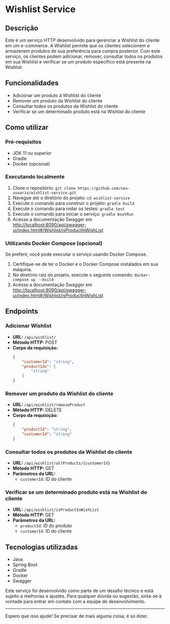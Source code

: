
# Wishlist Service

## Descrição
Este é um serviço HTTP desenvolvido para gerenciar a Wishlist do cliente em um e-commerce. A Wishlist permite que os clientes selecionem e armazenem produtos de sua preferência para compra posterior. Com este serviço, os clientes podem adicionar, remover, consultar todos os produtos em sua Wishlist e verificar se um produto específico está presente na Wishlist.

## Funcionalidades
- Adicionar um produto à Wishlist do cliente
- Remover um produto da Wishlist do cliente
- Consultar todos os produtos da Wishlist do cliente
- Verificar se um determinado produto está na Wishlist do cliente

## Como utilizar

### Pré-requisitos
- JDK 11 ou superior
- Gradle
- Docker (opcional)

### Executando localmente
1. Clone o repositório: `git clone https://github.com/seu-usuario/wishlist-service.git`
2. Navegue até o diretório do projeto: `cd wishlist-service`
3. Execute o comando para construir o projeto: `gradle build`
4. Execute o comando para rodar os testes: `gradle test`
5. Execute o comando para iniciar o serviço: `gradle bootRun`
6. Acesse a documentação Swagger em [http://localhost:8090/api/swagger-ui/index.html#/Wishlist/isProductInWishList](http://localhost:8090/api/swagger-ui/index.html#/Wishlist/isProductInWishList)

### Utilizando Docker Compose (opcional)
Se preferir, você pode executar o serviço usando Docker Compose.
1. Certifique-se de ter o Docker e o Docker Compose instalados em sua máquina.
2. No diretório raiz do projeto, execute o seguinte comando: `docker-compose up --build`
3. Acesse a documentação Swagger em [http://localhost:8090/api/swagger-ui/index.html#/Wishlist/isProductInWishList](http://localhost:8090/api/swagger-ui/index.html#/Wishlist/isProductInWishList)

## Endpoints

### Adicionar Wishlist
- **URL:** `/api/wishlist/`
- **Método HTTP:** POST
- **Corpo da requisição:**
    ```json
    {
        "customerId": "string",
        "productIds": [
            "string"
        ]
    }
    ```

### Remover um produto da Wishlist do cliente
- **URL:** `/api/wishlist/removeProduct`
- **Método HTTP:** DELETE
- **Corpo da requisição:**
    ```json
    {
        "productId": "string",
        "customerId": "string"
    }
    ```

### Consultar todos os produtos da Wishlist do cliente
- **URL:** `/api/wishlist/allProducts/{customerId}`
- **Método HTTP:** GET
- **Parâmetros da URL:**
    - `customerId`: ID do cliente

### Verificar se um determinado produto está na Wishlist do cliente
- **URL:** `/api/wishlist/isProductInWishList`
- **Método HTTP:** GET
- **Parâmetros da URL:**
    - `productId`: ID do produto
    - `customerId`: ID do cliente

## Tecnologias utilizadas
- Java
- Spring Boot
- Gradle
- Docker
- Swagger

Este serviço foi desenvolvido como parte de um desafio técnico e está sujeito a melhorias e ajustes. Para qualquer dúvida ou sugestão, sinta-se à vontade para entrar em contato com a equipe de desenvolvimento.

--- 

Espero que isso ajude! Se precisar de mais alguma coisa, é só dizer.
